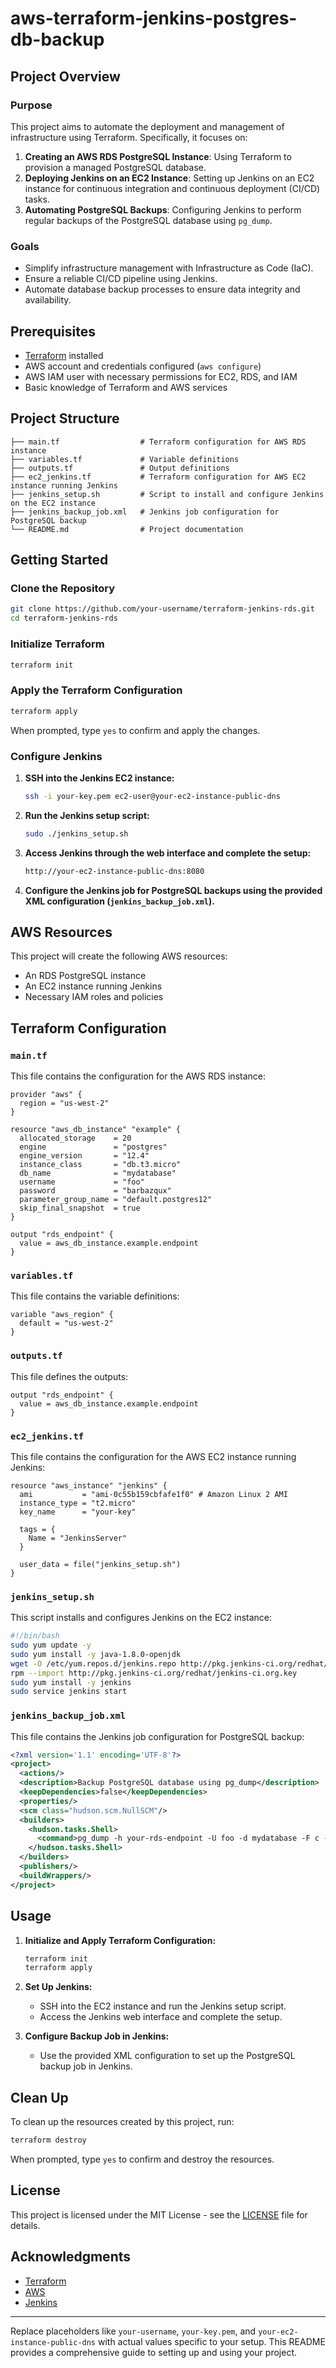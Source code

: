 # aws-terraform-jenkins-postgres-db-backup


## Project Overview

### Purpose

This project aims to automate the deployment and management of infrastructure using Terraform. Specifically, it focuses on:

1. **Creating an AWS RDS PostgreSQL Instance**: Using Terraform to provision a managed PostgreSQL database.
2. **Deploying Jenkins on an EC2 Instance**: Setting up Jenkins on an EC2 instance for continuous integration and continuous deployment (CI/CD) tasks.
3. **Automating PostgreSQL Backups**: Configuring Jenkins to perform regular backups of the PostgreSQL database using `pg_dump`.

### Goals

- Simplify infrastructure management with Infrastructure as Code (IaC).
- Ensure a reliable CI/CD pipeline using Jenkins.
- Automate database backup processes to ensure data integrity and availability.

## Prerequisites

- [Terraform](https://www.terraform.io/downloads.html) installed
- AWS account and credentials configured (`aws configure`)
- AWS IAM user with necessary permissions for EC2, RDS, and IAM
- Basic knowledge of Terraform and AWS services

## Project Structure

```
├── main.tf                  # Terraform configuration for AWS RDS instance
├── variables.tf             # Variable definitions
├── outputs.tf               # Output definitions
├── ec2_jenkins.tf           # Terraform configuration for AWS EC2 instance running Jenkins
├── jenkins_setup.sh         # Script to install and configure Jenkins on the EC2 instance
├── jenkins_backup_job.xml   # Jenkins job configuration for PostgreSQL backup
└── README.md                # Project documentation
```

## Getting Started

### Clone the Repository

```sh
git clone https://github.com/your-username/terraform-jenkins-rds.git
cd terraform-jenkins-rds
```

### Initialize Terraform

```sh
terraform init
```

### Apply the Terraform Configuration

```sh
terraform apply
```

When prompted, type `yes` to confirm and apply the changes.

### Configure Jenkins

1. **SSH into the Jenkins EC2 instance:**
    ```sh
    ssh -i your-key.pem ec2-user@your-ec2-instance-public-dns
    ```

2. **Run the Jenkins setup script:**
    ```sh
    sudo ./jenkins_setup.sh
    ```

3. **Access Jenkins through the web interface and complete the setup:**
    ```sh
    http://your-ec2-instance-public-dns:8080
    ```

4. **Configure the Jenkins job for PostgreSQL backups using the provided XML configuration (`jenkins_backup_job.xml`).**

## AWS Resources

This project will create the following AWS resources:

- An RDS PostgreSQL instance
- An EC2 instance running Jenkins
- Necessary IAM roles and policies

## Terraform Configuration

### `main.tf`

This file contains the configuration for the AWS RDS instance:

```hcl
provider "aws" {
  region = "us-west-2"
}

resource "aws_db_instance" "example" {
  allocated_storage    = 20
  engine               = "postgres"
  engine_version       = "12.4"
  instance_class       = "db.t3.micro"
  db_name              = "mydatabase"
  username             = "foo"
  password             = "barbazqux"
  parameter_group_name = "default.postgres12"
  skip_final_snapshot  = true
}

output "rds_endpoint" {
  value = aws_db_instance.example.endpoint
}
```

### `variables.tf`

This file contains the variable definitions:

```hcl
variable "aws_region" {
  default = "us-west-2"
}
```

### `outputs.tf`

This file defines the outputs:

```hcl
output "rds_endpoint" {
  value = aws_db_instance.example.endpoint
}
```

### `ec2_jenkins.tf`

This file contains the configuration for the AWS EC2 instance running Jenkins:

```hcl
resource "aws_instance" "jenkins" {
  ami           = "ami-0c55b159cbfafe1f0" # Amazon Linux 2 AMI
  instance_type = "t2.micro"
  key_name      = "your-key"

  tags = {
    Name = "JenkinsServer"
  }

  user_data = file("jenkins_setup.sh")
}
```

### `jenkins_setup.sh`

This script installs and configures Jenkins on the EC2 instance:

```sh
#!/bin/bash
sudo yum update -y
sudo yum install -y java-1.8.0-openjdk
wget -O /etc/yum.repos.d/jenkins.repo http://pkg.jenkins-ci.org/redhat/jenkins.repo
rpm --import http://pkg.jenkins-ci.org/redhat/jenkins-ci.org.key
sudo yum install -y jenkins
sudo service jenkins start
```

### `jenkins_backup_job.xml`

This file contains the Jenkins job configuration for PostgreSQL backup:

```xml
<?xml version='1.1' encoding='UTF-8'?>
<project>
  <actions/>
  <description>Backup PostgreSQL database using pg_dump</description>
  <keepDependencies>false</keepDependencies>
  <properties/>
  <scm class="hudson.scm.NullSCM"/>
  <builders>
    <hudson.tasks.Shell>
      <command>pg_dump -h your-rds-endpoint -U foo -d mydatabase -F c -b -v -f /var/lib/jenkins/backup/mydatabase.backup</command>
    </hudson.tasks.Shell>
  </builders>
  <publishers/>
  <buildWrappers/>
</project>
```

## Usage

1. **Initialize and Apply Terraform Configuration:**
   ```sh
   terraform init
   terraform apply
   ```

2. **Set Up Jenkins:**
   - SSH into the EC2 instance and run the Jenkins setup script.
   - Access the Jenkins web interface and complete the setup.

3. **Configure Backup Job in Jenkins:**
   - Use the provided XML configuration to set up the PostgreSQL backup job in Jenkins.

## Clean Up

To clean up the resources created by this project, run:

```sh
terraform destroy
```

When prompted, type `yes` to confirm and destroy the resources.

## License

This project is licensed under the MIT License - see the [LICENSE](LICENSE) file for details.

## Acknowledgments

- [Terraform](https://www.terraform.io/)
- [AWS](https://aws.amazon.com/)
- [Jenkins](https://www.jenkins.io/)

---

Replace placeholders like `your-username`, `your-key.pem`, and `your-ec2-instance-public-dns` with actual values specific to your setup. This README provides a comprehensive guide to setting up and using your project.
